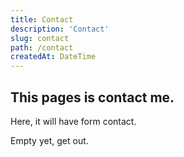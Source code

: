 ```yaml
---
title: Contact
description: 'Contact'
slug: contact
path: /contact
createdAt: DateTime
---
```


## This pages is contact me.

Here, it will have form contact.

Empty yet, get out.